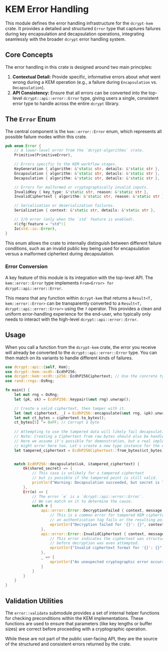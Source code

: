 # KEM Error Handling

This module defines the error handling infrastructure for the `dcrypt-kem` crate. It provides a detailed and structured `Error` type that captures failures during key encapsulation and decapsulation operations, integrating seamlessly with the broader `dcrypt` error handling system.

## Core Concepts

The error handling in this crate is designed around two main principles:

1.  **Contextual Detail:** Provide specific, informative errors about *what* went wrong during a KEM operation (e.g., a failure during `Encapsulation` vs. `Decapsulation`).
2.  **API Consistency:** Ensure that all errors can be converted into the top-level `dcrypt::api::error::Error` type, giving users a single, consistent error type to handle across the entire `dcrypt` library.

## The `Error` Enum

The central component is the `kem::error::Error` enum, which represents all possible failure modes within this crate.

```rust
pub enum Error {
    // A lower-level error from the `dcrypt-algorithms` crate.
    Primitive(PrimitiveError),

    // Errors specific to the KEM workflow stages.
    KeyGeneration { algorithm: &'static str, details: &'static str },
    Encapsulation { algorithm: &'static str, details: &'static str },
    Decapsulation { algorithm: &'static str, details: &'static str },

    // Errors for malformed or cryptographically invalid inputs.
    InvalidKey { key_type: &'static str, reason: &'static str },
    InvalidCiphertext { algorithm: &'static str, reason: &'static str },

    // Serialization or deserialization failures.
    Serialization { context: &'static str, details: &'static str },

    // I/O error (only when the `std` feature is enabled).
    #[cfg(feature = "std")]
    Io(std::io::Error),
}
```

This enum allows the crate to internally distinguish between different failure conditions, such as an invalid public key being used for encapsulation versus a malformed ciphertext during decapsulation.

### Error Conversion

A key feature of this module is its integration with the top-level API. The `kem::error::Error` type implements `From<Error> for dcrypt::api::error::Error`.

This means that any function within `dcrypt-kem` that returns a `Result<T, kem::error::Error>` can be transparently converted to a `Result<T, dcrypt::api::error::Error>` using the `?` operator. This provides a clean and uniform error-handling experience for the end-user, who typically only needs to interact with the high-level `dcrypt::api::error::Error`.

## Usage

When you call a function from the `dcrypt-kem` crate, the error you receive will already be converted to the `dcrypt::api::error::Error` type. You can then match on its variants to handle different kinds of failures.

```rust
use dcrypt::api::{self, Kem};
use dcrypt::kem::ecdh::EcdhP256;
use dcrypt::kem::ecdh::p256::EcdhP256Ciphertext; // Use the concrete type
use rand::rngs::OsRng;

fn main() {
    let mut rng = OsRng;
    let (pk, sk) = EcdhP256::keypair(&mut rng).unwrap();

    // Create a valid ciphertext, then tamper with it.
    let (mut ciphertext, _) = EcdhP256::encapsulate(&mut rng, &pk).unwrap();
    let mut ct_bytes = ciphertext.to_bytes();
    ct_bytes[5] ^= 0xFF; // Corrupt a byte
    
    // Attempting to use the tampered data will likely fail decapsulation.
    // Note: Creating a Ciphertext from raw bytes should also be handled with care.
    // Here we assume it's possible for demonstration, but a real implementation
    // might error here too. Let's create a new type instance for the example.
    let tampered_ciphertext = EcdhP256Ciphertext::from_bytes(&ct_bytes).unwrap();


    match EcdhP256::decapsulate(&sk, &tampered_ciphertext) {
        Ok(shared_secret) => {
            // This case is unlikely for a tampered ciphertext
            // but is possible if the tampered point is still valid.
            println!("Warning: Decapsulation succeeded, but secret is likely incorrect!");
        },
        Err(e) => {
            // The error `e` is a `dcrypt::api::error::Error`.
            // We can match on it to determine the cause.
            match e {
                api::error::Error::DecryptionFailed { context, message } => {
                    // This is a common error for tampered KEM ciphertexts where
                    // an authentication tag fails or the resulting point is invalid.
                    eprintln!("Decryption failed for '{}': {}", context, message);
                },
                api::error::Error::InvalidCiphertext { context, message } => {
                    // This error indicates the ciphertext was structurally invalid
                    // before decryption was even attempted.
                    eprintln!("Invalid ciphertext format for '{}': {}", context, message);
                },
                _ => {
                    eprintln!("An unexpected cryptographic error occurred: {:?}", e);
                }
            }
        }
    }
}
```

## Validation Utilities

The `error::validate` submodule provides a set of internal helper functions for checking preconditions within the KEM implementations. These functions are used to ensure that parameters (like key lengths or buffer sizes) are correct before proceeding with a cryptographic operation.

While these are not part of the public user-facing API, they are the source of the structured and consistent errors returned by the crate.